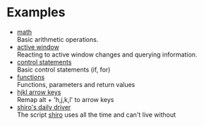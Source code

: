 # Examples

- [math](math.m2)  
  Basic arithmetic operations.
- [active window](active-window.m2)  
  Reacting to active window changes and querying information.
- [control statements](control-statements.m2)  
  Basic control statements (if, for)
- [functions](functions.m2)  
  Functions, parameters and return values
- [hjkl arrow keys](hjkl-arrow-keys.m2)  
  Remap alt + 'h,j,k,l' to arrow keys
- [shiro's daily driver](shiro-daily-driver.m2)  
  The script [shiro](https://github.com/shiro) uses all the time and can't live
  without
